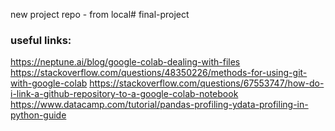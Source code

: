 new project repo - from local# final-project

### useful links:
https://neptune.ai/blog/google-colab-dealing-with-files
https://stackoverflow.com/questions/48350226/methods-for-using-git-with-google-colab 
https://stackoverflow.com/questions/67553747/how-do-i-link-a-github-repository-to-a-google-colab-notebook
https://www.datacamp.com/tutorial/pandas-profiling-ydata-profiling-in-python-guide
